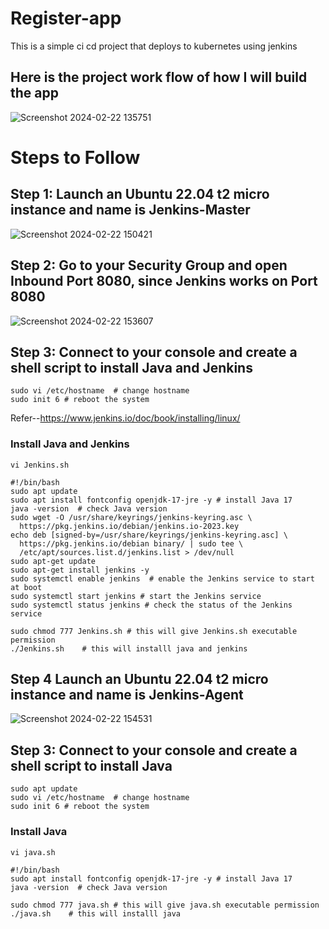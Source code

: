# Register-app
This is a simple ci cd project that deploys to kubernetes using jenkins

## Here is the project work flow of how I will build the app

![Screenshot 2024-02-22 135751](https://github.com/mariamo23/Register-app/assets/124802455/3cb5fa71-b5d2-40b1-89d1-c77d8868c139)

# Steps to Follow

## Step 1: Launch an Ubuntu 22.04 t2 micro instance and name is Jenkins-Master

![Screenshot 2024-02-22 150421](https://github.com/mariamo23/Register-app/assets/124802455/4e493911-f2b5-4214-ba5d-5f6e9b56f523)


## Step 2: Go to your Security Group and open Inbound Port 8080, since Jenkins works on Port 8080

![Screenshot 2024-02-22 153607](https://github.com/mariamo23/Register-app/assets/124802455/518d1338-fa04-4cd0-b78a-5ed5c29473c4)


## Step 3: Connect to your console and create a shell script to install Java and Jenkins

```
sudo vi /etc/hostname  # change hostname
sudo init 6 # reboot the system
```

Refer--https://www.jenkins.io/doc/book/installing/linux/

### Install Java and Jenkins

```
vi Jenkins.sh
```

```
#!/bin/bash
sudo apt update 
sudo apt install fontconfig openjdk-17-jre -y # install Java 17
java -version  # check Java version
sudo wget -O /usr/share/keyrings/jenkins-keyring.asc \
  https://pkg.jenkins.io/debian/jenkins.io-2023.key
echo deb [signed-by=/usr/share/keyrings/jenkins-keyring.asc] \
  https://pkg.jenkins.io/debian binary/ | sudo tee \
  /etc/apt/sources.list.d/jenkins.list > /dev/null
sudo apt-get update 
sudo apt-get install jenkins -y
sudo systemctl enable jenkins  # enable the Jenkins service to start at boot
sudo systemctl start jenkins # start the Jenkins service
sudo systemctl status jenkins # check the status of the Jenkins service
```

```
sudo chmod 777 Jenkins.sh # this will give Jenkins.sh executable permission
./Jenkins.sh    # this will installl java and jenkins
```

## Step 4 Launch an Ubuntu 22.04 t2 micro instance and name is Jenkins-Agent

![Screenshot 2024-02-22 154531](https://github.com/mariamo23/Register-app/assets/124802455/4d3a0100-3c27-4ab6-b108-078f5f3f9769)

## Step 3: Connect to your console and create a shell script to install Java

```
sudo apt update
sudo vi /etc/hostname  # change hostname
sudo init 6 # reboot the system
```
### Install Java

```
vi java.sh
```

```
#!/bin/bash
sudo apt install fontconfig openjdk-17-jre -y # install Java 17
java -version  # check Java version
```

```
sudo chmod 777 java.sh # this will give java.sh executable permission
./java.sh    # this will installl java
```
